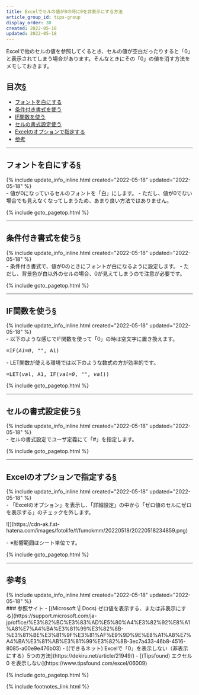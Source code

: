 ```yaml
---
title: Excelでセルの値が0の時に0を非表示にする方法
article_group_id: tips-group
display_order: 30
created: 2022-05-18
updated: 2022-05-18
---
```

Excelで他のセルの値を参照してくるとき、セルの値が空白だったりすると「0」と表示されてしまう場合があります。そんなときにその「0」の値を消す方法をメモしておきます。

## <a name="index">目次</a><a class="heading-anchor-permalink" href="#目次">§</a>

<ul id="index_ul">
<li><a href="#フォントを白にする">フォントを白にする</a></li>
<li><a href="#条件付き書式を使う">条件付き書式を使う</a></li>
<li><a href="#IF関数を使う">IF関数を使う</a></li>
<li><a href="#セルの書式設定使う">セルの書式設定使う</a></li>
<li><a href="#Excelのオプションで指定する">Excelのオプションで指定する</a></li>
<li><a href="#参考">参考</a></li>
</ul>

* * *
## <a name="フォントを白にする">フォントを白にする</a><a class="heading-anchor-permalink" href="#フォントを白にする">§</a>
<div class="chapter-updated">{% include update_info_inline.html created="2022-05-18" updated="2022-05-18" %}</div>
- 値が0になっているセルのフォントを「白」にします。
- ただし、値が0でない場合でも見えなくなってしまうため、あまり良い方法ではありません。

{% include goto_pagetop.html %}

* * *
## <a name="条件付き書式を使う">条件付き書式を使う</a><a class="heading-anchor-permalink" href="#条件付き書式を使う">§</a>
<div class="chapter-updated">{% include update_info_inline.html created="2022-05-18" updated="2022-05-18" %}</div>
- 条件付き書式で、値が0のときにフォントが白になるように設定します。
- ただし、背景色が白以外のセルの場合、0が見えてしまうので注意が必要です。

{% include goto_pagetop.html %}

* * *
## <a name="IF関数を使う">IF関数を使う</a><a class="heading-anchor-permalink" href="#IF関数を使う">§</a>
<div class="chapter-updated">{% include update_info_inline.html created="2022-05-18" updated="2022-05-18" %}</div>
- 以下のような感じでIF関数を使って「0」の時は空文字に置き換えます。
<div class="code-box no-title">
<pre>
=IF(<em>A1=0</em>, <em class="blue">""</em>, A1)
</pre>
</div>
- LET関数が使える環境では以下のような数式の方が効率的です。
<div class="code-box no-title">
<pre>
=LET(<em class="orange">val</em>, A1, IF(<em>val=0</em>, <em class="blue">""</em>, <em class="orange">val</em>))
</pre>
</div>

{% include goto_pagetop.html %}

* * *
## <a name="セルの書式設定使う">セルの書式設定使う</a><a class="heading-anchor-permalink" href="#セルの書式設定使う">§</a>
<div class="chapter-updated">{% include update_info_inline.html created="2022-05-18" updated="2022-05-18" %}</div>
- セルの書式設定でユーザ定義にて「#」を指定します。

{% include goto_pagetop.html %}

* * *
## <a name="Excelのオプションで指定する">Excelのオプションで指定する</a><a class="heading-anchor-permalink" href="#Excelのオプションで指定する">§</a>
<div class="chapter-updated">{% include update_info_inline.html created="2022-05-18" updated="2022-05-18" %}</div>
- 「Excelのオプション」を表示し、「詳細設定」の中から「ゼロ値のセルにゼロを表示する」のチェックを外します。
<p class="center" markdown="span">
![](https://cdn-ak.f.st-hatena.com/images/fotolife/f/fumokmm/20220518/20220518234859.png)
</p>
- ※影響範囲はシート単位です。

{% include goto_pagetop.html %}

* * *
## <a name="参考">参考</a><a class="heading-anchor-permalink" href="#参考">§</a>
<div class="chapter-updated">{% include update_info_inline.html created="2022-05-18" updated="2022-05-18" %}</div>
### 参照サイト
- [(Microsoft \| Docs) ゼロ値を表示する、または非表示にする](https://support.microsoft.com/ja-jp/office/%E3%82%BC%E3%83%AD%E5%80%A4%E3%82%92%E8%A1%A8%E7%A4%BA%E3%81%99%E3%82%8B-%E3%81%BE%E3%81%9F%E3%81%AF%E9%9D%9E%E8%A1%A8%E7%A4%BA%E3%81%AB%E3%81%99%E3%82%8B-3ec7a433-46b8-4516-8085-a00e9e476b03)
- [(できるネット) Excelで「0」を表示しない（非表示にする）5つの方法](https://dekiru.net/article/21949/)
- [(Tipsfound) エクセル 0 を表示しない](https://www.tipsfound.com/excel/06009)

{% include goto_pagetop.html %}

{% include footnotes_link.html %}
